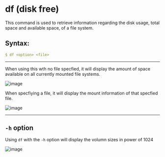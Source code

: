 # df (disk free) 

This command is used to retrieve information regarding the disk usage, total space and available space, of a file system.

## Syntax:
```yaml
$ df <option> <file> 
```
---

When using this wth no file specfied, it will display the amount of space available on all currently mounted file systems.

![image](https://user-images.githubusercontent.com/107522496/196984091-ec0f7c15-7582-4467-bc42-b3d08f68df17.png)

When specfiying a file, it will display the mount information of that specfied file.

![image](https://user-images.githubusercontent.com/107522496/196984366-649bff19-a3d2-48c9-93ed-3d95554090a1.png)

---

## `-h` option

Using `df` with the `-h` option will display the volumn sizes in power of 1024

![image](https://user-images.githubusercontent.com/107522496/196985567-1b299493-84e4-4b6c-9716-fb528c16780a.png)










